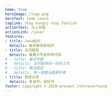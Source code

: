 ```yaml
---
home: true
heroImage: /logo.png
heroText: Code Learn
tagline: stay hungry stay foolish
actionText: 马上开始
actionLink: /java/
features:
- title: Java知识
  details: 每天都有新知识
- title: 主流框架
  details: 看看大牛如何写代码
# - title: 面试专题
#   details: 当然是想找一份好工作
# - title: 算法题目
#   details: 来一道算法题更开胃
- title: 其他分享
  details: 多读书，读好书
footer: Copyright © 2019-present itForeverYoung
---
```


